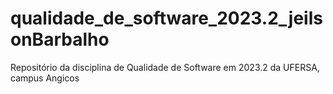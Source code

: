 # qualidade_de_software_2023.2_jeilsonBarbalho
 Repositório da disciplina de Qualidade de Software em 2023.2 da UFERSA, campus Angicos
